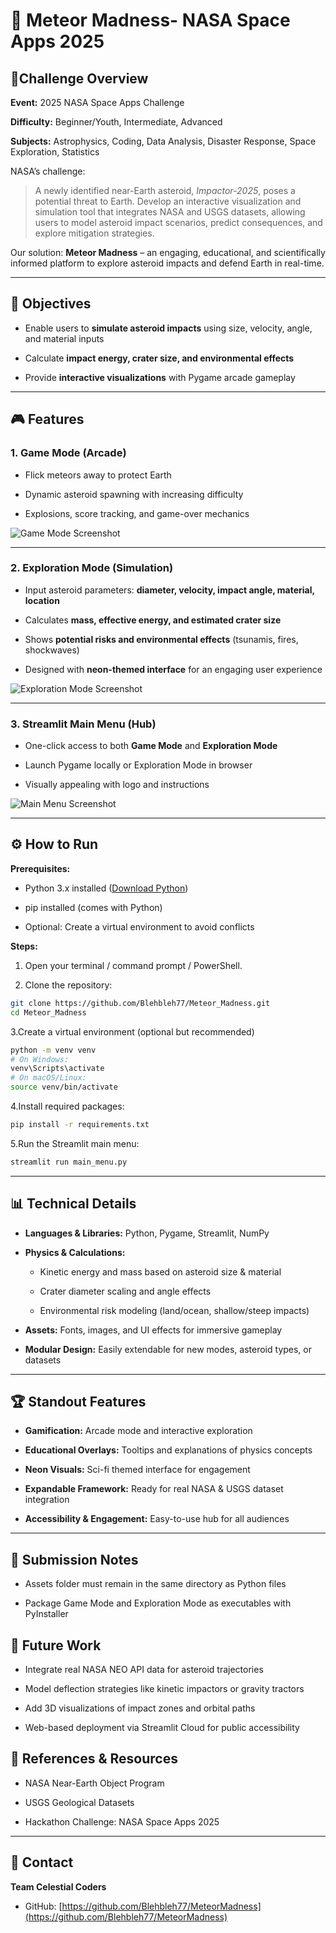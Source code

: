 # **🌌 Meteor Madness- NASA Space Apps 2025**


## 🚀Challenge Overview



**Event:** 2025 NASA Space Apps Challenge



**Difficulty:** Beginner/Youth, Intermediate, Advanced



**Subjects:** Astrophysics, Coding, Data Analysis, Disaster Response, Space Exploration, Statistics



NASA’s challenge:

> A newly identified near-Earth asteroid, *Impactor-2025*, poses a potential threat to Earth. Develop an interactive visualization and simulation tool that integrates NASA and USGS datasets, allowing users to model asteroid impact scenarios, predict consequences, and explore mitigation strategies.



Our solution: **Meteor Madness** – an engaging, educational, and scientifically informed platform to explore asteroid impacts and defend Earth in real-time.



---



## 🎯 **Objectives**



- Enable users to **simulate asteroid impacts** using size, velocity, angle, and material inputs



- Calculate **impact energy, crater size, and environmental effects**



- Provide **interactive visualizations** with Pygame arcade gameplay





---



## 🎮 Features



### 1. Game Mode (Arcade)



- Flick meteors away to protect Earth



- Dynamic asteroid spawning with increasing difficulty



- Explosions, score tracking, and game-over mechanics



![Game Mode Screenshot](assets/images/game_mode_screenshot.png)



---



### 2. Exploration Mode (Simulation)



- Input asteroid parameters: **diameter, velocity, impact angle, material, location**



- Calculates **mass, effective energy, and estimated crater size**



- Shows **potential risks and environmental effects** (tsunamis, fires, shockwaves)



- Designed with **neon-themed interface** for an engaging user experience



![Exploration Mode Screenshot](assets/images/exploration_mode_screenshot.png)



---



### **3. Streamlit Main Menu** (Hub)



- One-click access to both **Game Mode** and **Exploration Mode**



- Launch Pygame locally or Exploration Mode in browser



- Visually appealing with logo and instructions



![Main Menu Screenshot](assets/images/main_menu_screenshot.png)



---


## ⚙️ How to Run

**Prerequisites:**

- Python 3.x installed ([Download Python](https://www.python.org/downloads/))

- pip installed (comes with Python)

- Optional: Create a virtual environment to avoid conflicts

**Steps:**

1. Open your terminal / command prompt / PowerShell.

2. Clone the repository:

```bash
git clone https://github.com/Blehbleh77/Meteor_Madness.git
cd Meteor_Madness
```

3.Create a virtual environment (optional but recommended)

```bash
python -m venv venv
# On Windows:
venv\Scripts\activate
# On macOS/Linux:
source venv/bin/activate
```

4.Install required packages:

```bash
pip install -r requirements.txt
```

5.Run the Streamlit main menu:


```bash
streamlit run main_menu.py
```


---

## 📊 Technical Details



- **Languages & Libraries:** Python, Pygame, Streamlit, NumPy





- **Physics & Calculations:**

  
  - Kinetic energy and mass based on asteroid size & material


  - Crater diameter scaling and angle effects


  - Environmental risk modeling (land/ocean, shallow/steep impacts)





- **Assets:** Fonts, images, and UI effects for immersive gameplay



- **Modular Design:** Easily extendable for new modes, asteroid types, or datasets


---



## 🏆 Standout Features



- **Gamification:** Arcade mode and interactive exploration

- **Educational Overlays:** Tooltips and explanations of physics concepts

- **Neon Visuals:** Sci-fi themed interface for engagement

- **Expandable Framework:** Ready for real NASA & USGS dataset integration

- **Accessibility & Engagement:** Easy-to-use hub for all audiences


---


## 📂 Submission Notes



- Assets folder must remain in the same directory as Python files


- Package Game Mode and Exploration Mode as executables with PyInstaller




## 🔮 Future Work



- Integrate real NASA NEO API data for asteroid trajectories

- Model deflection strategies like kinetic impactors or gravity tractors

- Add 3D visualizations of impact zones and orbital paths

- Web-based deployment via Streamlit Cloud for public accessibility




## 📝 References & Resources



- NASA Near-Earth Object Program

- USGS Geological Datasets

- Hackathon Challenge: NASA Space Apps 2025



---



## 📧 Contact



**Team Celestial Coders**

- GitHub: [https://github.com/Blehbleh77/MeteorMadness](https://github.com/Blehbleh77/MeteorMadness)


